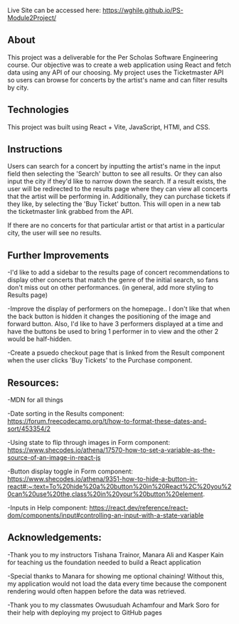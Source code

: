 Live Site can be accessed here: https://wghile.github.io/PS-Module2Project/

## About

This project was a deliverable for the Per Scholas Software Engineering course. Our objective was to create a web application using React and fetch data using any API of our choosing. My project uses the Ticketmaster API so users can browse for concerts by the artist's name and can filter results by city.

## Technologies

This project was built using React + Vite, JavaScript, HTMl, and CSS.

## Instructions

Users can search for a concert by inputting the artist's name in the input field then selecting the 'Search' button to see all results. Or they can also input the city if they'd like to narrow down the search. If a result exists, the user will be redirected to the results page where they can view all concerts that the artist will be performing in. Additionally, they can purchase tickets if they like, by selecting the 'Buy Ticket' button. This will open in a new tab the ticketmaster link grabbed from the API.

If there are no concerts for that particular artist or that artist in a particular city, the user will see no results.

## Further Improvements

-I'd like to add a sidebar to the results page of concert recommendations to display other concerts that match the genre of the initial search, so fans don't miss out on other performances. (in general, add more styling to Results page)

-Improve the display of performers on the homepage.. I don't like that when the back button is hidden it changes the positioning of the image and forward button. Also, I'd like to have 3 performers displayed at a time and have the buttons be used to bring 1 performer in to view and the other 2 would be half-hidden.

-Create a psuedo checkout page that is linked from the Result component when the user clicks 'Buy Tickets' to the Purchase component.

## Resources:

-MDN for all things

-Date sorting in the Results component: https://forum.freecodecamp.org/t/how-to-format-these-dates-and-sort/453354/2

-Using state to flip through images in Form component: https://www.shecodes.io/athena/17570-how-to-set-a-variable-as-the-source-of-an-image-in-react-js

-Button display toggle in Form component: https://www.shecodes.io/athena/9351-how-to-hide-a-button-in-react#:~:text=To%20hide%20a%20button%20in%20React%2C%20you%20can%20use%20the,class%20in%20your%20button%20element.

-Inputs in Help component: https://react.dev/reference/react-dom/components/input#controlling-an-input-with-a-state-variable

## Acknowledgements:

-Thank you to my instructors Tishana Trainor, Manara Ali and Kasper Kain for teaching us the foundation needed to build a React application

-Special thanks to Manara for showing me optional chaining! Without this, my application would not load the data every time because the component rendering would often happen before the data was retrieved.

-Thank you to my classmates Owusuduah Achamfour and Mark Soro for their help with deploying my project to GitHub pages
